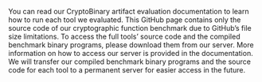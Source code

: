 You can read our CryptoBinary artifact evaluation documentation to learn how to run each tool we evaluated. This GitHub page contains only the source code of our cryptographic function benchmark due to GitHub’s file size limitations. To access the full tools’ source code and the compiled benchmark binary programs, please download them from our server. More information on how to access our server is provided in the documentation. We will transfer our compiled benchmark binary programs and the source code for each tool to a permanent server for easier access in the future.
